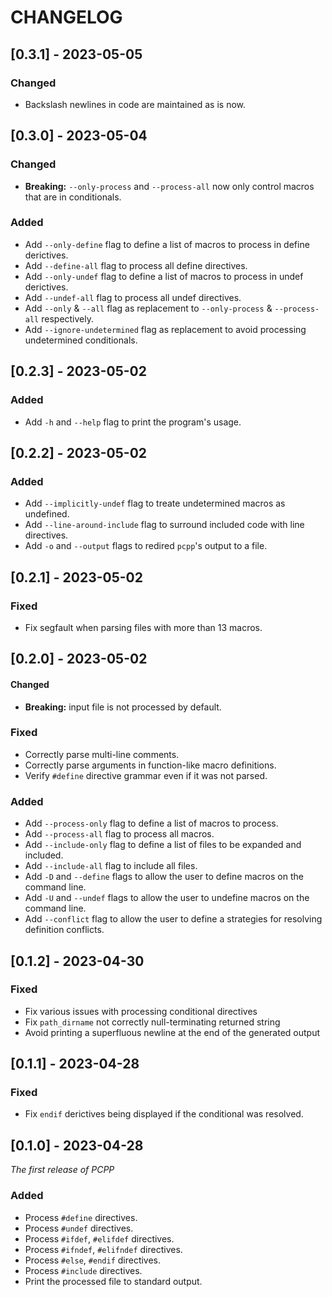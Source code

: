 # CHANGELOG

## [0.3.1] - 2023-05-05

### Changed

- Backslash newlines in code are maintained as is now.

## [0.3.0] - 2023-05-04

### Changed

- **Breaking:** `--only-process` and `--process-all` now only control macros that are in conditionals.

### Added

- Add `--only-define` flag to define a list of macros to process in define derictives.
- Add `--define-all` flag to process all define directives.
- Add `--only-undef` flag to define a list of macros to process in undef derictives.
- Add `--undef-all` flag to process all undef directives.
- Add `--only` & `--all` flag as replacement to `--only-process` & `--process-all` respectively.
- Add `--ignore-undetermined` flag as replacement to avoid processing undetermined conditionals.

## [0.2.3] - 2023-05-02

### Added

- Add `-h` and `--help` flag to print the program's usage.

## [0.2.2] - 2023-05-02

### Added

- Add `--implicitly-undef` flag to treate undetermined macros as undefined.
- Add `--line-around-include` flag to surround included code with line directives.
- Add `-o` and `--output` flags to redired `pcpp`'s output to a file.

## [0.2.1] - 2023-05-02

### Fixed

- Fix segfault when parsing files with more than 13 macros.

## [0.2.0] - 2023-05-02

#### Changed

- **Breaking:** input file is not processed by default.

### Fixed

- Correctly parse multi-line comments.
- Correctly parse arguments in function-like macro definitions.
- Verify `#define` directive grammar even if it was not parsed.

### Added

- Add `--process-only` flag to define a list of macros to process.
- Add `--process-all` flag to process all macros.
- Add `--include-only` flag to define a list of files to be expanded and included.
- Add `--include-all` flag to include all files.
- Add `-D` and `--define` flags to allow the user to define macros on the command line.
- Add `-U` and `--undef` flags to allow the user to undefine macros on the command line.
- Add `--conflict` flag to allow the user to define a strategies for resolving definition conflicts.

## [0.1.2] - 2023-04-30

### Fixed

- Fix various issues with processing conditional directives
- Fix `path_dirname` not correctly null-terminating returned string
- Avoid printing a superfluous newline at the end of the generated output

## [0.1.1] - 2023-04-28

### Fixed

- Fix `endif` derictives being displayed if the conditional was resolved.

## [0.1.0] - 2023-04-28

_The first release of PCPP_

### Added

- Process `#define` directives.
- Process `#undef` directives.
- Process `#ifdef`, `#elifdef` directives.
- Process `#ifndef`, `#elifndef` directives.
- Process `#else`, `#endif` directives.
- Process `#include` directives.
- Print the processed file to standard output.
